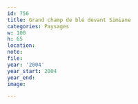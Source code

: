 ```yaml
---
id: 756
title: Grand champ de blé devant Simiane
categories: Paysages
w: 100
h: 65
location:
note:
file:
year: '2004'
year_start: 2004
year_end:
image:

---
```

